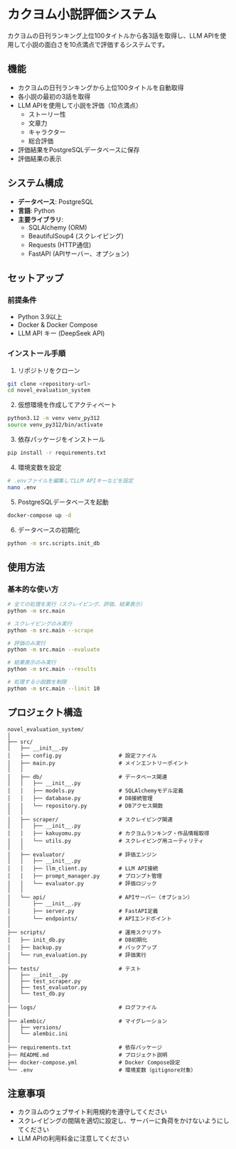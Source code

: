 # カクヨム小説評価システム

カクヨムの日刊ランキング上位100タイトルから各3話を取得し、LLM APIを使用して小説の面白さを10点満点で評価するシステムです。

## 機能

- カクヨムの日刊ランキングから上位100タイトルを自動取得
- 各小説の最初の3話を取得
- LLM APIを使用して小説を評価（10点満点）
  - ストーリー性
  - 文章力
  - キャラクター
  - 総合評価
- 評価結果をPostgreSQLデータベースに保存
- 評価結果の表示

## システム構成

- **データベース**: PostgreSQL
- **言語**: Python
- **主要ライブラリ**:
  - SQLAlchemy (ORM)
  - BeautifulSoup4 (スクレイピング)
  - Requests (HTTP通信)
  - FastAPI (APIサーバー、オプション)

## セットアップ

### 前提条件

- Python 3.9以上
- Docker & Docker Compose
- LLM API キー (DeepSeek API)

### インストール手順

1. リポジトリをクローン
```bash
git clone <repository-url>
cd novel_evaluation_system
```

2. 仮想環境を作成してアクティベート
```bash
python3.12 -m venv venv_py312
source venv_py312/bin/activate
```

3. 依存パッケージをインストール
```bash
pip install -r requirements.txt
```

4. 環境変数を設定
```bash
# .envファイルを編集してLLM APIキーなどを設定
nano .env
```

5. PostgreSQLデータベースを起動
```bash
docker-compose up -d
```

6. データベースの初期化
```bash
python -m src.scripts.init_db
```

## 使用方法

### 基本的な使い方

```bash
# 全ての処理を実行（スクレイピング、評価、結果表示）
python -m src.main

# スクレイピングのみ実行
python -m src.main --scrape

# 評価のみ実行
python -m src.main --evaluate

# 結果表示のみ実行
python -m src.main --results

# 処理する小説数を制限
python -m src.main --limit 10
```

## プロジェクト構造

```
novel_evaluation_system/
│
├── src/
│   ├── __init__.py
│   ├── config.py                  # 設定ファイル
│   ├── main.py                    # メインエントリーポイント
│   │
│   ├── db/                        # データベース関連
│   │   ├── __init__.py
│   │   ├── models.py              # SQLAlchemyモデル定義
│   │   ├── database.py            # DB接続管理
│   │   └── repository.py          # DBアクセス関数
│   │
│   ├── scraper/                   # スクレイピング関連
│   │   ├── __init__.py
│   │   ├── kakuyomu.py            # カクヨムランキング・作品情報取得
│   │   └── utils.py               # スクレイピング用ユーティリティ
│   │
│   ├── evaluator/                 # 評価エンジン
│   │   ├── __init__.py
│   │   ├── llm_client.py          # LLM API接続
│   │   ├── prompt_manager.py      # プロンプト管理
│   │   └── evaluator.py           # 評価ロジック
│   │
│   └── api/                       # APIサーバー（オプション）
│       ├── __init__.py
│       ├── server.py              # FastAPI定義
│       └── endpoints/             # APIエンドポイント
│
├── scripts/                       # 運用スクリプト
│   ├── init_db.py                 # DB初期化
│   ├── backup.py                  # バックアップ
│   └── run_evaluation.py          # 評価実行
│
├── tests/                         # テスト
│   ├── __init__.py
│   ├── test_scraper.py
│   ├── test_evaluator.py
│   └── test_db.py
│
├── logs/                          # ログファイル
│
├── alembic/                       # マイグレーション
│   ├── versions/
│   └── alembic.ini
│
├── requirements.txt               # 依存パッケージ
├── README.md                      # プロジェクト説明
├── docker-compose.yml             # Docker Compose設定
└── .env                           # 環境変数（gitignore対象）
```

## 注意事項

- カクヨムのウェブサイト利用規約を遵守してください
- スクレイピングの間隔を適切に設定し、サーバーに負荷をかけないようにしてください
- LLM APIの利用料金に注意してください
